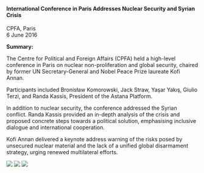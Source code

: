 <h4>International Conference in Paris Addresses Nuclear Security and Syrian Crisis</h4>

CPFA, Paris<br>
6 June 2016

<b>Summary:</b>	

The Centre for Political and Foreign Affairs (CPFA) held a high-level conference in Paris on nuclear non-proliferation and global security, chaired by former UN Secretary-General and Nobel Peace Prize laureate Kofi Annan.

Participants included Bronisław Komorowski, Jack Straw, Yaşar Yakış, Giulio Terzi, and Randa Kassis, President of the Astana Platform.

In addition to nuclear security, the conference addressed the Syrian conflict. Randa Kassis provided an in-depth analysis of the crisis and proposed concrete steps towards a political solution, emphasising inclusive dialogue and international cooperation.

Kofi Annan delivered a keynote address warning of the risks posed by unsecured nuclear material and the lack of a unified global disarmament strategy, urging renewed multilateral efforts.

![](72.jpeg)
![](73.JPG)
![](74.JPG)
<p></p>


